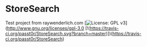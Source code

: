 # StoreSearch
Test project from raywenderlich.com
[![License: GPL v3](https://img.shields.io/badge/License-GPL%20v3-blue.svg)](http://www.gnu.org/licenses/gpl-3.0
[!(https://travis-ci.org/passt0r/StoreSearch.svg?branch=master)])(https://travis-ci.org/passt0r/StoreSearch)
